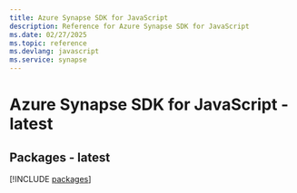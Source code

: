 ```yaml
---
title: Azure Synapse SDK for JavaScript
description: Reference for Azure Synapse SDK for JavaScript
ms.date: 02/27/2025
ms.topic: reference
ms.devlang: javascript
ms.service: synapse
---
```

# Azure Synapse SDK for JavaScript - latest
## Packages - latest
[!INCLUDE [packages](synapse-index.md)]